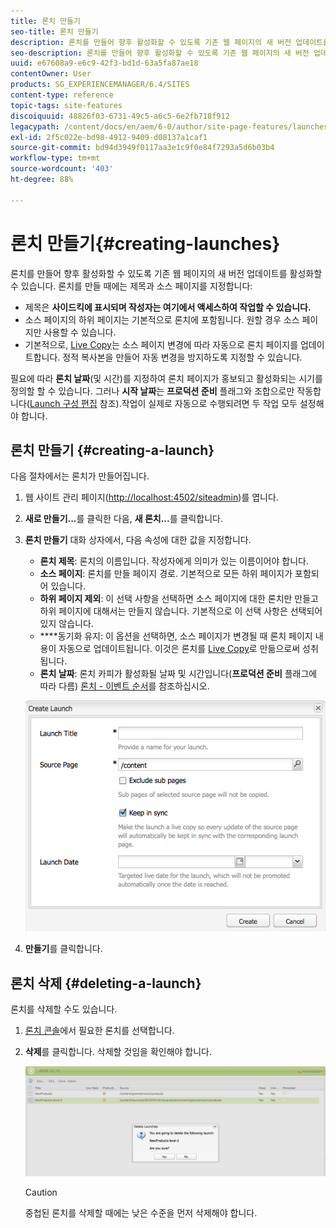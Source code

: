 ```yaml
---
title: 론치 만들기
seo-title: 론치 만들기
description: 론치를 만들어 향후 활성화할 수 있도록 기존 웹 페이지의 새 버전 업데이트를 활성화할 수 있습니다. 론치를 만들 때에는 제목과 소스 페이지를 지정합니다.
seo-description: 론치를 만들어 향후 활성화할 수 있도록 기존 웹 페이지의 새 버전 업데이트를 활성화할 수 있습니다. 론치를 만들 때에는 제목과 소스 페이지를 지정합니다.
uuid: e67608a9-e6c9-42f3-bd1d-63a5fa87ae18
contentOwner: User
products: SG_EXPERIENCEMANAGER/6.4/SITES
content-type: reference
topic-tags: site-features
discoiquuid: 48826f03-6731-49c5-a6c5-6e2fb718f912
legacypath: /content/docs/en/aem/6-0/author/site-page-features/launches
exl-id: 2f5c022e-bd98-4912-9409-d08137a1caf1
source-git-commit: bd94d3949f0117aa3e1c9f0e84f7293a5d6b03b4
workflow-type: tm+mt
source-wordcount: '403'
ht-degree: 88%

---
```


# 론치 만들기{#creating-launches}

론치를 만들어 향후 활성화할 수 있도록 기존 웹 페이지의 새 버전 업데이트를 활성화할 수 있습니다. 론치를 만들 때에는 제목과 소스 페이지를 지정합니다:

* 제목은 **사이드킥에 표시되며 작성자는 여기에서 액세스하여 작업할 수 있습니다.**
* 소스 페이지의 하위 페이지는 기본적으로 론치에 포함됩니다. 원할 경우 소스 페이지만 사용할 수 있습니다.
* 기본적으로, [Live Copy](/help/sites-administering/msm.md)는 소스 페이지 변경에 따라 자동으로 론치 페이지를 업데이트합니다. 정적 복사본을 만들어 자동 변경을 방지하도록 지정할 수 있습니다.

필요에 따라 **론치 날짜**(및 시간)를 지정하여 론치 페이지가 홍보되고 활성화되는 시기를 정의할 할 수 있습니다. 그러나 **시작 날짜**&#x200B;는 **프로덕션 준비** 플래그와 조합으로만 작동합니다([Launch 구성 편집](/help/sites-classic-ui-authoring/classic-launches-editing.md#editing-a-launch-configuration) 참조).작업이 실제로 자동으로 수행되려면 두 작업 모두 설정해야 합니다.

## 론치 만들기 {#creating-a-launch}

다음 절차에서는 론치가 만들어집니다.

1. 웹 사이트 관리 페이지([http://localhost:4502/siteadmin](http://localhost:4502/siteadmin))를 엽니다.
1. **새로 만들기...**&#x200B;를 클릭한 다음, **새 론치...**&#x200B;를 클릭합니다.
1. **론치 만들기** 대화 상자에서, 다음 속성에 대한 값을 지정합니다.

   * **론치 제목**: 론치의 이름입니다. 작성자에게 의미가 있는 이름이어야 합니다.
   * **소스 페이지**: 론치를 만들 페이지 경로. 기본적으로 모든 하위 페이지가 포함되어 있습니다.
   * **하위 페이지 제외**: 이 선택 사항을 선택하면 소스 페이지에 대한 론치만 만들고 하위 페이지에 대해서는 만들지 않습니다. 기본적으로 이 선택 사항은 선택되어 있지 않습니다.
   * ****&#x200B;동기화 유지: 이 옵션을 선택하면, 소스 페이지가 변경될 때 론치 페이지 내용이 자동으로 업데이트됩니다. 이것은 론치를 [Live Copy](/help/sites-administering/msm.md)로 만듦으로써 성취됩니다.
   * **론치 날짜**: 론치 카피가 활성화될 날짜 및 시간입니다(**프로덕션 준비** 플래그에 따라 다름) [론치 - 이벤트 순서](/help/sites-authoring/launches.md#launches-the-order-of-events)를 참조하십시오.

   ![chlimage_1-99](assets/chlimage_1-99.png)

1. **만들기**&#x200B;를 클릭합니다.

## 론치 삭제 {#deleting-a-launch}

론치를 삭제할 수도 있습니다.

1. [론치 콘솔](/help/sites-classic-ui-authoring/classic-launches.md)에서 필요한 론치를 선택합니다.
1. **삭제**&#x200B;를 클릭합니다. 삭제할 것임을 확인해야 합니다.

   ![chlimage_1-100](assets/chlimage_1-100.png)

   >[!CAUTION]
   >
   >중첩된 론치를 삭제할 때에는 낮은 수준을 먼저 삭제해야 합니다.
